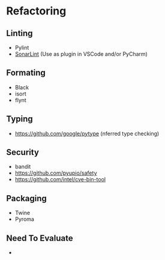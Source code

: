 # Refactoring
## Linting
* Pylint
* [SonarLint](https://www.sonarlint.org/) (Use as plugin in VSCode and/or PyCharm)
## Formating
* Black
* isort
* flynt
## Typing
* https://github.com/google/pytype (nferred type checking)
## Security
* bandit
* https://github.com/pyupio/safety
* https://github.com/intel/cve-bin-tool
## Packaging
* Twine
* Pyroma
## Need To Evaluate
*
<!--stackedit_data:
eyJoaXN0b3J5IjpbLTEyNTAzNzgzMjNdfQ==
-->